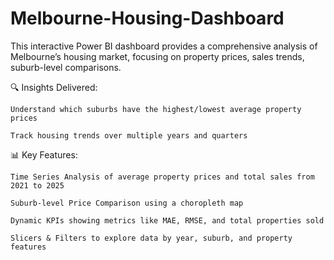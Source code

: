 # Melbourne-Housing-Dashboard
This interactive Power BI dashboard provides a comprehensive analysis of Melbourne’s housing market, focusing on property prices, sales trends, suburb-level comparisons.

🔍 Insights Delivered:

    Understand which suburbs have the highest/lowest average property prices

    Track housing trends over multiple years and quarters

📊 Key Features:

    Time Series Analysis of average property prices and total sales from 2021 to 2025

    Suburb-level Price Comparison using a choropleth map

    Dynamic KPIs showing metrics like MAE, RMSE, and total properties sold

    Slicers & Filters to explore data by year, suburb, and property features
